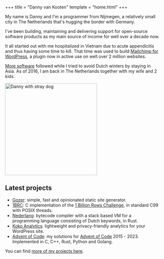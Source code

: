 +++
title = "Danny van Kooten"
template = "home.html"
+++

My name is Danny and I'm a programmer from Nijmegen, a relatively small city in The Netherlands that's hugging the border with Germany.

I've been building, maintaining and delivering support for open-source software products as my main source of income for well over a decade now.

It all started out with me hospitalized in Vietnam due to acute appendicitis and thus having some time to kill. That time was used to build <a href="https://www.mc4wp.com/">Mailchimp for WordPress</a>, a plugin now in active use on well over 2 million websites.

[More software](/projects/) followed while I tried to avoid Dutch winters by staying in Asia. As of 2016, I am back in The Netherlands together with my wife and 2 kids.

<img src="/img/danny-rico.jpg" alt="Danny with stray dog" loading="lazy" width="300" height="300" />

## Latest projects

- [Gozer](https://github.com/dannyvankooten/gozer): simple, fast and opinionated static site generator.
- [1BRC](https://github.com/dannyvankooten/1brc): C implementation of the [1 Billion Rows Challenge](/blog/2024/1brc/), in standard C99 with POSIX threads.
- [Nederlang](https://github.com/dannyvankooten/nederlang): bytecode compiler with a stack based VM for a programming language consisting of Dutch keywords, in Rust.
- [Koko Analytics](https://www.kokoanalytics.com/): lightweight and privacy-friendly analytics for your WordPress site.
- [Advent of Code](https://github.com/dannyvankooten/advent-of-code): my solutions for [Advent of Code](https://adventofcode.com/2023/about) 2015 - 2023. Implemented in C, C++, Rust, Python and Golang.

You can find [more of my projects here](/projects/).

